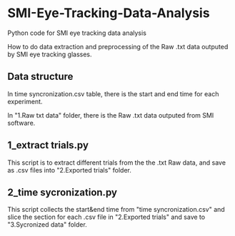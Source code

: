# SMI-Eye-Tracking-Data-Analysis
Python code for SMI eye tracking data analysis

How to do data extraction and preprocessing of the Raw .txt data outputed by SMI eye tracking glasses.

## Data structure

In time syncronization.csv table, there is the start and end time for each experiment.

In "1.Raw txt data" folder, there is the Raw .txt data outputed from SMI software.

## 1_extract trials.py
This script is to extract different trials from the the .txt Raw data, and save as .csv files into "2.Exported trials" folder.

## 2_time sycronization.py
This script collects the start&end time from "time syncronization.csv" and slice the section for each .csv file in "2.Exported trials" and save to "3.Sycronized data" folder.
